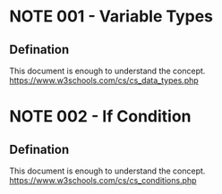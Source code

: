 # NOTE 001 - Variable Types

## Defination

 This document is enough to understand the concept. https://www.w3schools.com/cs/cs_data_types.php

# NOTE 002 - If Condition

## Defination

 This document is enough to understand the concept. https://www.w3schools.com/cs/cs_conditions.php